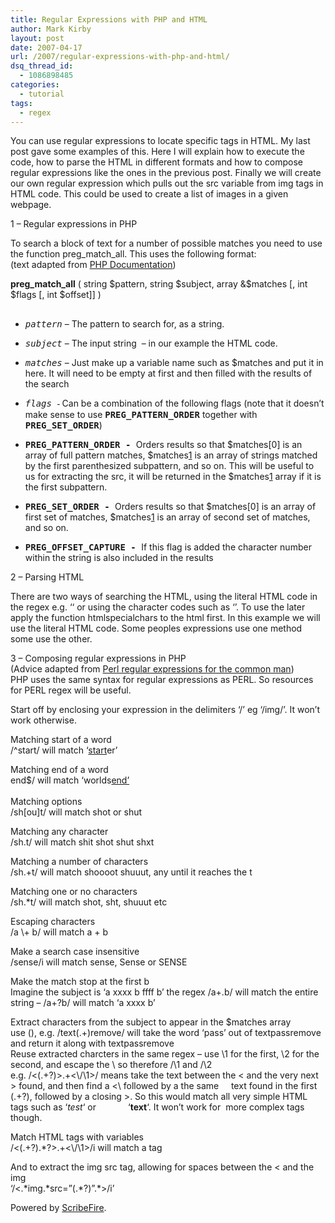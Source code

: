 ```yaml
---
title: Regular Expressions with PHP and HTML
author: Mark Kirby
layout: post
date: 2007-04-17
url: /2007/regular-expressions-with-php-and-html/
dsq_thread_id:
  - 1086898485
categories:
  - tutorial
tags:
  - regex
---
```

You can use regular expressions to locate specific tags in HTML. My last post gave some examples of this. Here I will explain how to execute the code, how to parse the HTML in different formats and how to compose regular expressions like the ones in the previous post. Finally we will create our own regular expression which pulls out the src variable from img tags in HTML code. This could be used to create a list of images in a given webpage.

1 &#8211; Regular expressions in PHP

To search a block of text for a number of possible matches you need to use the function preg\_match\_all. This uses the following format:  
(text adapted from [PHP Documentation][1])

**preg\_match\_all** ( string $pattern, string $subject, array &$matches [, int $flags [, int $offset]] )  
<span class="term"><em><tt><br /> </tt></em></span>

  * <span class="term"><em><tt>pattern</tt></em></span> &#8211; The pattern to search for, as a string.
  * <span class="term"><em><tt>subject</tt></em></span> &#8211; The input string  &#8211; in our example the HTML code.
  * <span class="term"><em><tt>matches</tt></em></span> &#8211; Just make up a variable name such as $matches and put it in here. It will need to be empty at first and then filled with the results of the search
  * <span class="term"><em><tt>flags <span style="font-family: verdana,'Times New Roman',sans-serif;">- </span></tt></em></span>Can be a combination of the following flags (note that it doesn&#8217;t make sense to use **<tt>PREG_PATTERN_ORDER</tt>** together with **<tt>PREG_SET_ORDER</tt>**)

  * <span class="term"><strong><tt>PREG_PATTERN_ORDER - </tt></strong></span> Orders results so that $matches[0] is an array of full pattern matches, $matches[1] is an array of strings matched by the first parenthesized subpattern, and so on. This will be useful to us for extracting the src, it will be returned in the $matches[1] array if it is the first subpattern.
  * <span class="term"><strong><tt>PREG_SET_ORDER - </tt></strong></span> Orders results so that $matches[0] is an array of first set of matches, $matches[1] is an array of second set of matches, and so on.
  * <span class="term"><strong><tt>PREG_OFFSET_CAPTURE - </tt></strong></span> If this flag is added the character number within the string is also included in the results

<div class="variablelist">
  <dl>
    <dt>
      2 &#8211; Parsing HTML
    </dt>
  </dl>
  
  <p>
    There are two ways of searching the HTML, using the literal HTML code in the regex e.g. &#8216;<img alt="" />&#8216; or using the character codes such as &#8216;<IMG>&#8217;. To use the later apply the function htmlspecialchars to the html first. In this example we will use the literal HTML code. Some peoples expressions use one method some use the other.
  </p>
  
  <p>
    3 &#8211; Composing regular expressions in PHP<br /> (Advice adapted from <a href="http://www.anaesthetist.com/mnm/perl/Findex.htm#regex.htm">Perl regular expressions for the common man</a>)<br /> PHP uses the same syntax for regular expressions as PERL. So resources for PERL regex will be useful.
  </p>
  
  <p>
    Start off by enclosing your expression in the delimiters &#8216;/&#8217; eg &#8216;/img/&#8217;. It won&#8217;t work otherwise.
  </p>
  
  <p>
    Matching start of a word<br /> /^start/ will match &#8216;<span style="text-decoration: underline;">start</span>er&#8217;
  </p>
  
  <p>
    Matching end of a word<br /> end$/ will match &#8216;worlds<span style="text-decoration: underline;">end&#8217;<br /> </span><br /> Matching options<br /> /sh[ou]t/ will match shot or shut
  </p>
  
  <p>
    Matching any character<br /> /sh.t/ will match shit shot shut shxt
  </p>
  
  <p>
    Matching a number of characters<br /> /sh.+t/ will match shoooot shuuut, any until it reaches the t
  </p>
  
  <p>
    Matching one or no characters<br /> /sh.*t/ will match shot, sht, shuuut etc
  </p>
  
  <p>
    Escaping characters<br /> /a \+ b/ will match a + b
  </p>
  
  <p>
    Make a search case insensitive<br /> /sense/i will match sense, Sense or SENSE
  </p>
  
  <p>
    Make the match stop at the first b<br /> Imagine the subject is &#8216;a xxxx b ffff b&#8217; the regex /a+.b/ will match the entire string &#8211; /a+?b/ will match &#8216;a xxxx b&#8217;
  </p>
  
  <p>
    Extract characters from the subject to appear in the $matches array<br /> use (), e.g. /text(.+)remove/ will take the word &#8216;pass&#8217; out of textpassremove and return it along with textpassremove<br /> Reuse extracted charcters in the same regex &#8211; use \1 for the first, \2 for the second, and escape the \ so therefore /\1 and /\2<br /> e.g. /<(.+?)>.+<\/\1>/ means take the text between the < and the very next > found, and then find a <\ followed by a the same     text found in the first (.+?), followed by a closing >. So this would match all very simple HTML tags such as &#8216;<em>test</em>&#8216; or             &#8216;<strong>text</strong>&#8216;. It won&#8217;t work for  more complex tags though.
  </p>
  
  <p>
    Match HTML tags with variables<br /> /<(.+?).*?>.+<\/\1>/i will match a tag
  </p>
</div>

And to extract the img src tag, allowing for spaces between the < and the img  
&#8216;/<.\*img.\*src=&#8221;(.\*?)&#8221;.\*>/i&#8217;

<p class="poweredbyperformancing">
  Powered by <a href="http://scribefire.com/">ScribeFire</a>.
</p>

 [1]: http://uk2.php.net/manual/en/function.preg-match-all.php